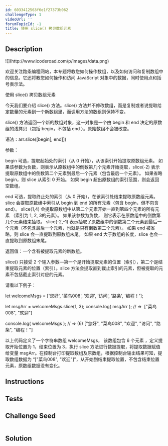 ```yaml
---
id: 6033412563f6e1f27373b062
challengeType: 1
videoUrl: ''
forumTopicId: -1
title: 使用 slice() 拷贝数组元素
---
```


## Description
<section id='description'>
![](http://www.icoderoad.com/p/images/data.png)

欢迎关注路条编程网站，本专题将教您如何操作数组，以及如何访问和复制数组中的信息。它还将教您如何操作和访问 JavaScript 对象中的数据，同时使用点和括号表示法。

使用 slice() 拷贝数组元素

今天我们要介绍 slice() 方法。slice() 方法并不修改数组，而是复制或者说提取给定数量的元素到一个新数组里，而调用方法的数组则保持不变。

slice() 方法返回一个新的数组对象，这一对象是一个由 begin 和 end 决定的原数组的浅拷贝（包括 begin，不包括 end ）。原始数组不会被改变。

语法：arr.slice([begin[, end]])

参数：

begin 可选，提取起始处的索引（从 0 开始），从该索引开始提取原数组元素。
如果该参数为负数，则表示从原数组中的倒数第几个元素开始提取，slice(-2) 表示提取原数组中的倒数第二个元素到最后一个元素（包含最后一个元素）。
如果省略 begin，则 slice 从索引 0 开始。
如果 begin 超出原数组的索引范围，则会返回空数组。

end 可选，提取终止处的索引（从 0 开始），在该索引处结束提取原数组元素。slice 会提取原数组中索引从 begin 到 end 的所有元素（包含 begin，但不包含 end）。
slice(1,4) 会提取原数组中从第二个元素开始一直到第四个元素的所有元素 （索引为 1, 2, 3的元素）。
如果该参数为负数， 则它表示在原数组中的倒数第几个元素结束抽取。 slice(-2,-1) 表示抽取了原数组中的倒数第二个元素到最后一个元素（不包含最后一个元素，也就是只有倒数第二个元素）。
如果 end 被省略，则 slice 会一直提取到原数组末尾。
如果 end 大于数组的长度，slice 也会一直提取到原数组末尾。

返回值：一个含有被提取元素的新数组。

slice() 只接受 2 个输入参数—第一个是开始提取元素的位置（索引），第二个是结束提取元素的位置（索引）。slice 方法会提取直到截止索引的元素，但被提取的元素不包括截止索引对应的元素。


请看以下例子：

let welcomeMsgs = ['您好', '菜鸟008', '欢迎', '访问', '路条', '编程！'];

let msgArr = welcomeMsgs.slice(1, 3);
console.log( msgArr );
// =>  ["菜鸟008", "欢迎"]

console.log( welcomeMsgs );
// => (6) ["您好", "菜鸟008", "欢迎", "访问", "路条", "编程！"]

以上代码定义了一个字符串数组 welcomeMsgs， 该数组包含 6 个元素 ，定义提取开始位置为 1，结束位置为 3，执行 slice 方法进行数据提取，将提取数据赋值给变量 msgArr。在控制台打印提取数组及原数组，根据控制台输出结果可知，提取数组数据为 “["菜鸟008", "欢迎"]”，从开始到结束提取位置，不包含结束位置元素，原数组数据没有变化。


</section>

## Instructions
<section id='instructions'>

</section>

## Tests
<section id='tests'>

</section>

## Challenge Seed
<section id='challengeSeed'>

<div id='js-seed'>

```js

```

</div>



</section>

## Solution
<section id='solution'>


</section>
